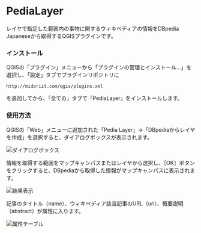 # PediaLayer
レイヤで指定した範囲内の事物に関するウィキペディアの情報をDBpedia Japaneseから取得するQGISプラグインです。

### インストール
QGISの「プラグイン」メニューから「プラグインの管理とインストール…」を選択し、「設定」タブでプラグインリポジトリに
```
http://midoriit.com/qgis/plugins.xml
```
を追加してから、「全ての」タブで「PediaLayer」をインストールします。

### 使用方法
QGISの「Web」メニューに追加された「Pedia Layer」→「DBpediaからレイヤを作成」を選択すると、ダイアログボックスが表示されます。

![ダイアログボックス](http://midoriit.com/images/2016/01/PediaLayer1.png)

情報を取得する範囲をマップキャンパスまたはレイヤから選択し、［OK］ボタンをクリックすると、DBpediaから取得した情報がマップキャンパスに表示されます。

![結果表示](http://midoriit.com/images/2016/01/PediaLayer2.png)

記事のタイトル（name）、ウィキペディア該当記事のURL（url）、概要説明（abstract）が属性に入ります。

![属性テーブル](http://midoriit.com/images/2016/01/PediaLayer3.png)
